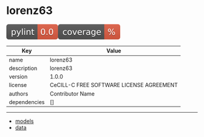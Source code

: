 # lorenz63
![pylint](./badges/pylint.svg)![pytest](./badges/coverage.svg)

| Key | Value |
|-----|-------|
| name | lorenz63 |
| description | lorenz63 |
| version | 1.0.0 |
| license | CeCILL-C FREE SOFTWARE LICENSE AGREEMENT |
| authors | Contributor Name |
| dependencies | [] |

----------------------------------------
- [models](./models.md)
- [data](./data.md)
